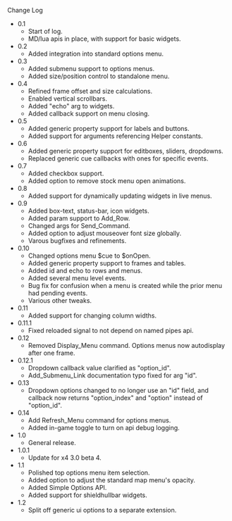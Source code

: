 
Change Log

* 0.1
  - Start of log.
  - MD/lua apis in place, with support for basic widgets.
* 0.2
  - Added integration into standard options menu.
* 0.3
  - Added submenu support to options menus.
  - Added size/position control to standalone menu.
* 0.4
  - Refined frame offset and size calculations.
  - Enabled vertical scrollbars.
  - Added "echo" arg to widgets.
  - Added callback support on menu closing.
* 0.5
  - Added generic property support for labels and buttons.
  - Added support for arguments referencing Helper constants.
* 0.6
  - Added generic property support for editboxes, sliders, dropdowns.
  - Replaced generic cue callbacks with ones for specific events.
* 0.7
  - Added checkbox support.
  - Added option to remove stock menu open animations.
* 0.8
  - Added support for dynamically updating widgets in live menus.
* 0.9
  - Added box-text, status-bar, icon widgets.
  - Added param support to Add_Row.
  - Changed args for Send_Command.
  - Added option to adjust mouseover font size globally.
  - Varous bugfixes and refinements.
* 0.10
  - Changed options menu $cue to $onOpen.
  - Added generic property support to frames and tables.
  - Added id and echo to rows and menus.
  - Added several menu level events.
  - Bug fix for confusion when a menu is created while the prior menu had pending events.
  - Various other tweaks.
* 0.11
  - Added support for changing column widths.
* 0.11.1  
  - Fixed reloaded signal to not depend on named pipes api.
* 0.12
  - Removed Display_Menu command. Options menus now autodisplay after one frame.
* 0.12.1
  - Dropdown callback value clarified as "option_id".
  - Add_Submenu_Link documentation typo fixed for arg "id".
* 0.13
  - Dropdown options changed to no longer use an "id" field, and callback now returns "option_index" and "option" instead of "option_id".
* 0.14
  - Add Refresh_Menu command for options menus.
  - Added in-game toggle to turn on api debug logging.
* 1.0
  - General release.
* 1.0.1
  - Update for x4 3.0 beta 4.
* 1.1
  - Polished top options menu item selection.
  - Added option to adjust the standard map menu's opacity.
  - Added Simple Options API.
  - Added support for shieldhullbar widgets.
* 1.2
  - Split off generic ui options to a separate extension.
